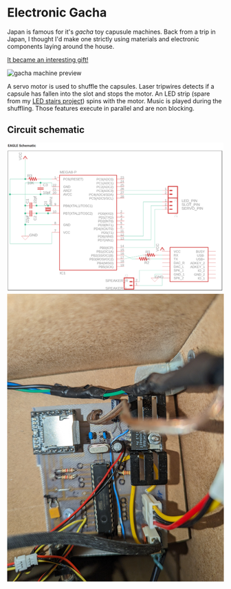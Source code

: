 # Electronic Gacha

Japan is famous for it's _gacha_ toy capusule machines. Back from a trip in Japan, I thought I'd make one strictly using materials and electronic components laying around the house.

[It became an interesting gift!](https://www.tiktok.com/@pytherinos/video/7321753713167682822)

![gacha machine preview](assets/preview.gif)

A servo motor is used to shuffle the capsules. Laser tripwires detects if a capsule has fallen into the slot and stops the motor. An LED strip (spare from my [LED stairs project](https://github.com/abdulchaarani/LED_Stairs)) spins with the motor. Music is played during the shuffling. Those features execute in parallel and are non blocking.

## Circuit schematic

![circuit schematic](assets/circuit.png)
![pcb](assets/pcb.jpg)
